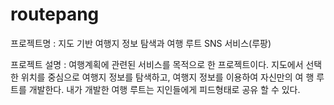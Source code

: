 # routepang
프로젝트명 : 지도 기반 여행지 정보 탐색과 여행 루트 SNS 서비스(루팡)

프로젝트 설명 : 여행계획에 관련된 서비스를 목적으로 한 프로젝트이다.
지도에서 선택한 위치를 중심으로 여행지 정보를 탐색하고, 여행지 정보를 이용하여 자신만의 여 행 루트를 개발한다. 내가 개발한 여행 루트는 지인들에게 피드형태로 공유 할 수 있다.
